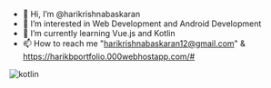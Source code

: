 - 👋 Hi, I’m @harikrishnabaskaran
- 👀 I’m interested in Web Development and Android Development
- 🌱 I’m currently learning Vue.js and Kotlin
- 📫 How to reach me "harikrishnabaskaran12@gmail.com" & https://harikbportfolio.000webhostapp.com/#


![kotlin](https://github.com/harikrishnabaskaran/harikrishnabaskaran/assets/136921665/fb4294c0-085c-4610-8355-0773bbdfc7f6)
